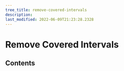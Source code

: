```yaml
---
tree_title: remove-covered-intervals
description: 
last_modified: 2022-06-09T21:23:28.2328
---
```


# Remove Covered Intervals

## Contents
